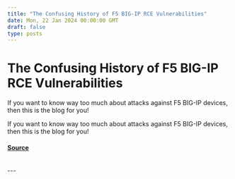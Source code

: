 ```yaml
---
title: "The Confusing History of F5 BIG-IP RCE Vulnerabilities"
date: Mon, 22 Jan 2024 00:00:00 GMT
draft: false
type: posts
---
```

# The Confusing History of F5 BIG-IP RCE Vulnerabilities





If you want to know way too much about attacks against F5 BIG-IP devices, then this is the blog for you!

If you want to know way too much about attacks against F5 BIG-IP devices, then this is the blog for you!

#### [Source](https://www.greynoise.io/blog/the-confusing-history-of-f5-big-ip-rce-vulnerabilities)

<br/>
---
